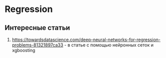 # Regression

## Интересные статьи
  1) https://towardsdatascience.com/deep-neural-networks-for-regression-problems-81321897ca33 - в статье с помощью нейронных сеток и xgboosting 
